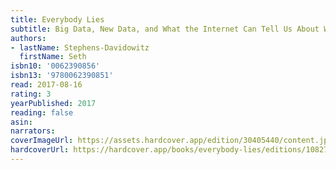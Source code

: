 ```yaml
---
title: Everybody Lies
subtitle: Big Data, New Data, and What the Internet Can Tell Us About Who We Really Are
authors:
- lastName: Stephens-Davidowitz
  firstName: Seth
isbn10: '0062390856'
isbn13: '9780062390851'
read: 2017-08-16
rating: 3
yearPublished: 2017
reading: false
asin:
narrators:
coverImageUrl: https://assets.hardcover.app/edition/30405440/content.jpeg
hardcoverUrl: https://hardcover.app/books/everybody-lies/editions/10827846
---
```

